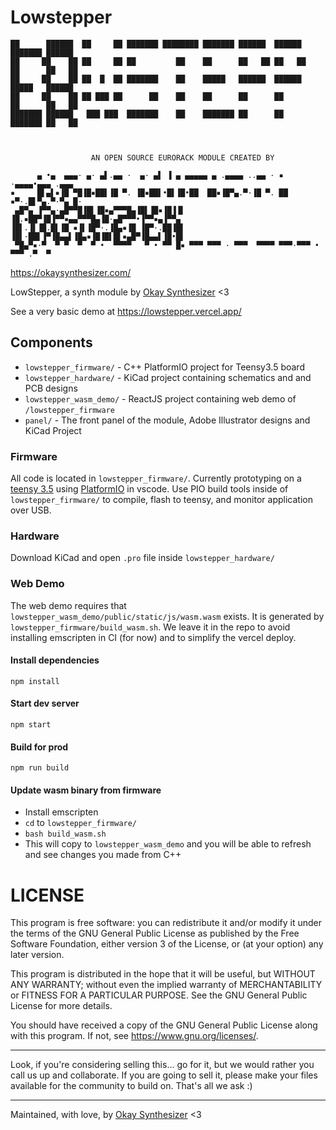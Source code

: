 # Lowstepper
```
██      ██████  ██     ██ ███████ ████████ ███████ ██████  ██████  ███████ ██████  
██     ██    ██ ██     ██ ██         ██    ██      ██   ██ ██   ██ ██      ██   ██ 
██     ██    ██ ██  █  ██ ███████    ██    █████   ██████  ██████  █████   ██████  
██     ██    ██ ██ ███ ██      ██    ██    ██      ██      ██      ██      ██   ██ 
███████ ██████   ███ ███  ███████    ██    ███████ ██      ██      ███████ ██   ██ 
                                                                                   

                  AN OPEN SOURCE EURORACK MODULE CREATED BY
 
      ▄ •▄  ▄▄▄· ▄· ▄▌.▄▄ ·  ▄· ▄▌ ▐ ▄ ▄▄▄▄▄ ▄ .▄▄▄▄ ..▄▄ · ▪  ·▄▄▄▄•▄▄▄ .▄▄▄  
▪     █▌▄▌▪▐█ ▀█▐█▪██▌▐█ ▀. ▐█▪██▌•█▌▐█•██  ██▪▐█▀▄.▀·▐█ ▀. ██ ▪▀·.█▌▀▄.▀·▀▄ █·
 ▄█▀▄ ▐▀▀▄·▄█▀▀█▐█▌▐█▪▄▀▀▀█▄▐█▌▐█▪▐█▐▐▌ ▐█.▪██▀▐█▐▀▀▪▄▄▀▀▀█▄▐█·▄█▀▀▀•▐▀▀▪▄▐▀▀▄ 
▐█▌.▐▌▐█.█▌▐█ ▪▐▌▐█▀·.▐█▄▪▐█ ▐█▀·.██▐█▌ ▐█▌·██▌▐▀▐█▄▄▌▐█▄▪▐█▐█▌█▌▪▄█▀▐█▄▄▌▐█•█▌
 ▀█▄▀▪·▀  ▀ ▀  ▀  ▀ •  ▀▀▀▀   ▀ • ▀▀ █▪ ▀▀▀ ▀▀▀ · ▀▀▀  ▀▀▀▀ ▀▀▀·▀▀▀ • ▀▀▀ .▀  ▀
```
https://okaysynthesizer.com/


LowStepper, a synth module by [Okay Synthesizer](https://okaysynthesizer.com/) <3


See a very basic demo at https://lowstepper.vercel.app/ 


## Components

- `lowstepper_firmware/` - C++ PlatformIO project for Teensy3.5 board
- `lowstepper_hardware/` - KiCad project containing schematics and and PCB designs
- `lowstepper_wasm_demo/` - ReactJS project containing web demo of `/lowstepper_firmware`
- `panel/` - The front panel of the module, Adobe Illustrator designs and KiCad Project

### Firmware
All code is located in `lowstepper_firmware/`. Currently prototyping on a [teensy 3.5](https://www.pjrc.com/store/teensy35.html) using [PlatformIO](https://platformio.org/) in vscode.
Use PIO build tools inside of `lowstepper_firmware/` to compile, flash to teensy, and monitor application over USB.

### Hardware
Download KiCad and open `.pro` file inside `lowstepper_hardware/`

### Web Demo

The web demo requires that `lowstepper_wasm_demo/public/static/js/wasm.wasm` exists. It is generated by `lowstepper_firmware/build_wasm.sh`. We leave it in the repo to avoid installing emscripten in CI (for now) and to simplify the vercel deploy.

#### Install dependencies
```
npm install 
```

#### Start dev server
```
npm start
```

#### Build for prod
```
npm run build
```

#### Update wasm binary from firmware
- Install emscripten
- `cd` to `lowstepper_firmware/`
- `bash build_wasm.sh`
- This will copy to `lowstepper_wasm_demo` and you will be able to refresh and see changes you made from C++


# LICENSE

This program is free software: you can redistribute it and/or modify
it under the terms of the GNU General Public License as published by
the Free Software Foundation, either version 3 of the License, or
(at your option) any later version.

This program is distributed in the hope that it will be useful,
but WITHOUT ANY WARRANTY; without even the implied warranty of
MERCHANTABILITY or FITNESS FOR A PARTICULAR PURPOSE.  See the
GNU General Public License for more details.

You should have received a copy of the GNU General Public License
along with this program.  If not, see <https://www.gnu.org/licenses/>.



------

Look, if you're considering selling this... go for it, but we would rather you call us up and collaborate. If you are going to sell it, please make your files available for the community to build on. That's all we ask :)

------




Maintained, with love, by [Okay Synthesizer](https://okaysynthesizer.com/) <3
